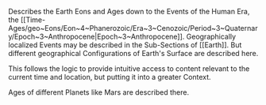 Describes the Earth Eons and Ages down to the Events of the Human Era, the [[Time-Ages/geo~Eons/Eon~4~Phanerozoic/Era~3~Cenozoic/Period~3~Quaternary/Epoch~3~Anthropocene|Epoch~3~Anthropocene]]. 
Geographically localized Events may be described in the Sub-Sections of [[Earth]]. 
But different geographical Configurations of Earth's Surface are described here. 

This follows the logic to provide intuitive access to content relevant to the current time and location, 
but putting it into a greater Context. 

Ages of different Planets like Mars are described there. 
